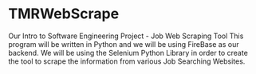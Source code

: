 # TMRWebScrape
Our Intro to Software Engineering Project - Job Web Scraping Tool
This program will be written in Python and we will be using FireBase as our backend.
We will be using the Selenium Python Library in order to create the tool to scrape the information from various Job Searching Websites.
